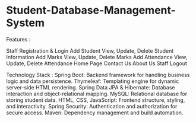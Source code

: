 # Student-Database-Management-System

Features : 


Staff Registration & Login
Add Student
View, Update, Delete Student Information
Add Marks
View, Update, Delete Marks
Add Attendance
View, Update, Delete Attendance
Home Page
Contact Us
About Us
Staff Logout

Technology Stack : 
Spring Boot: Backend framework for handling business logic and data persistence.
Thymeleaf: Templating engine for dynamic server-side HTML rendering.
Spring Data JPA & Hibernate: Database interaction and object-relational mapping.
MySQL: Relational database for storing student data.
HTML, CSS, JavaScript: Frontend structure, styling, and interactivity.
Spring Security: Authentication and authorization for secure access.
Maven: Dependency management and build automation.





